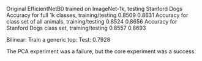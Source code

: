 Original EfficientNetB0 trained on ImageNet-1k, testing Stanford Dogs
Accuracy for full 1k classes, training/testing
	 0.8509
	 0.8631
Accuracy for class set of all animals, training/testing
	 0.8524
	 0.8656
Accuracy for Stanford Dogs class set, training/testing
	 0.8557
	 0.8693

Bilinear:
Train a generic top:
Test: 0.7928 

The PCA experiment was a failure, but the core experiment was a success.
